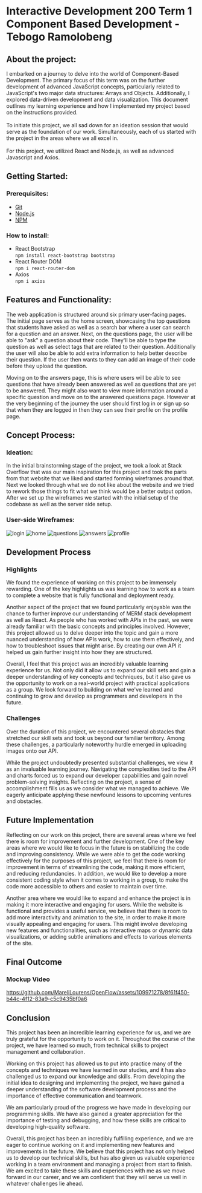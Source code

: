 # Interactive Development 200 Term 1 Component Based Development -  Tebogo Ramolobeng

## About the project:

I embarked on a journey to delve into the world of Component-Based Development. The primary focus of this term was on the further development of advanced JavaScript concepts, particularly related to JavaScript's two major data structures: Arrays and Objects. Additionally, I explored data-driven development and data visualization. This document outlines my learning experience and how I implemented my project based on the instructions provided.<br></br>
To initiate this project, we all sad down for an ideation session that would serve as the foundation of our work. Simultaneously, each of us started with the project in the areas where we all excel in.
<br><br>
For this project, we utilized React and Node.js, as well as advanced Javascript and Axios.

## Getting Started:

### Prerequisites:

* [Git](https://git-scm.com/downloads)
* [Node.js](https://nodejs.org/en)
* [NPM](https://www.npmjs.com/)

### How to install:

* React Bootstrap <br> `npm install react-bootstrap bootstrap`
* React Router DOM <br> `npm i react-router-dom`
* Axios <br> `npm i axios`

## Features and Functionality:

The web application is structured around six primary user-facing pages. The initial page serves as the home screen, showcasing the top questions that students have asked as well as a search bar where a user can search for a question and an answer. Next, on the questions page, the user will be able to "ask" a question about their code. They'll be able to type the question as well as select tags that are related to their question. Additionally the user will also be able to add extra information to help better describe their question. If the user then wants to they can add an image of their code before they upload the question. 

Moving on to the answers page, this is where users will be able to see questions that have already been answered as well as questions that are yet to be answered. They might also want to view more information around a specific question and move on to the answered questions page. However at the very beginning of the journey the user should first log in or sign up so that when they are logged in then they can see their profile on the profile page.

## Concept Process:

### Ideation:

In the initial brainstorming stage of the project, we took a look at Stack Overflow that was our main inspiration for this project and took the parts from that website that we liked and started forming wireframes around that. Next we looked through what we do not like about the website and we tried to rework those things to fit what we think would be a better output option. After we set up the wireframes we started with the initial setup of the codebase as well as the server side setup.

### User-side Wireframes:

![login](./wireframes/login.png)
![home](./wireframes/home.png)
![questions](./wireframes/questions.png)
![answers](./wireframes/answers.png)
![profile](./wireframes/profile.png)

## Development Process

### Highlights

We found the experience of working on this project to be immensely rewarding. One of the key highlights us was learning how to work as a team to complete a website that is fully functional and deployment ready.

Another aspect of the project that we found particularly enjoyable was the chance to further improve our understanding of MERM stack development as well as React. As people who has worked with APIs in the past, we were already familiar with the basic concepts and principles involved. However, this project allowed us to delve deeper into the topic and gain a more nuanced understanding of how APIs work, how to use them effectively, and how to troubleshoot issues that might arise. By creating our own API it helped us gain further insight into how they are structured.

Overall, I feel that this project was an incredibly valuable learning experience for us. Not only did it allow us to expand our skill sets and gain a deeper understanding of key concepts and techniques, but it also gave us the opportunity to work on a real-world project with practical applications as a group. We look forward to building on what we've learned and continuing to grow and develop as programmers and developers in the future.

### Challenges

Over the duration of this project, we encountered several obstacles that stretched our skill sets and took us beyond our familiar territory. Among these challenges, a particularly noteworthy hurdle emerged in uploading images onto our API.

While the project undoubtedly presented substantial challenges, we view it as an invaluable learning journey. Navigating the complexities tied to the API and charts forced us to expand our developer capabilities and gain novel problem-solving insights. Reflecting on the project, a sense of accomplishment fills us as we consider what we managed to achieve. We eagerly anticipate applying these newfound lessons to upcoming ventures and obstacles.

## Future Implementation

Reflecting on our work on this project, there are several areas where we feel there is room for improvement and further development. One of the key areas where we would like to focus in the future is on stabilizing the code and improving consistency. While we were able to get the code working effectively for the purposes of this project, we feel that there is room for improvement in terms of streamlining the code, making it more efficient, and reducing redundancies. In addition, we would like to develop a more consistent coding style when it comes to working in a group, to make the code more accessible to others and easier to maintain over time.

Another area where we would like to expand and enhance the project is in making it more interactive and engaging for users. While the website is functional and provides a useful service, we believe that there is room to add more interactivity and animation to the site, in order to make it more visually appealing and engaging for users. This might involve developing new features and functionalities, such as interactive maps or dynamic data visualizations, or adding subtle animations and effects to various elements of the site.

## Final Outcome

### Mockup Video


https://github.com/MareliLourens/OpenFlow/assets/109971278/8f61f450-b44c-4f12-83a9-c5c9435bf0a6


## Conclusion
This project has been an incredible learning experience for us, and we are truly grateful for the opportunity to work on it. Throughout the course of the project, we have learned so much, from technical skills to project management and collaboration.

Working on this project has allowed us to put into practice many of the concepts and techniques we have learned in our studies, and it has also challenged us to expand our knowledge and skills. From developing the initial idea to designing and implementing the project, we have gained a deeper understanding of the software development process and the importance of effective communication and teamwork.

We am particularly proud of the progress we have made in developing our programming skills. We have also gained a greater appreciation for the importance of testing and debugging, and how these skills are critical to developing high-quality software.

Overall, this project has been an incredibly fulfilling experience, and we are eager to continue working on it and implementing new features and improvements in the future. We believe that this project has not only helped us to develop our technical skills, but has also given us valuable experience working in a team environment and managing a project from start to finish. We am excited to take these skills and experiences with me as we move forward in our career, and we am confident that they will serve us well in whatever challenges lie ahead.
